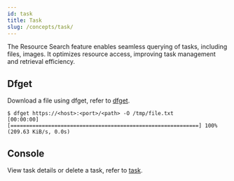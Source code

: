 ```yaml
---
id: task
title: Task
slug: /concepts/task/
---
```


The Resource Search feature enables seamless querying of tasks, including files, images. It optimizes resource access, improving task management and retrieval efficiency.

## Dfget

Download a file using dfget, refer to [dfget](../reference/commands/client/dfget.md).

```shell
$ dfget https://<host>:<port>/<path> -O /tmp/file.txt
[00:00:00] [============================================================] 100% (209.63 KiB/s, 0.0s)
```

## Console

View task details or delete a task, refer to [task](../advanced-guides/web-console/resource/task.md#search-by-url).

